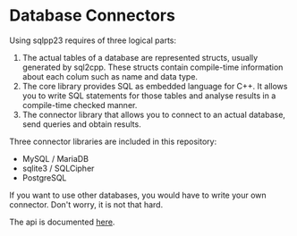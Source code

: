 # Database Connectors

Using sqlpp23 requires of three logical parts:
1. The actual tables of a database are represented structs, usually generated by sql2cpp. These structs contain compile-time information about each colum such as name and data type.
2. The core library provides SQL as embedded language for C++. It allows you to write SQL statements for those tables and analyse results in a compile-time checked manner.
3. The connector library that allows you to connect to an actual database, send queries and obtain results.

Three connector libraries are included in this repository:

  * MySQL / MariaDB
  * sqlite3 / SQLCipher
  * PostgreSQL

If you want to use other databases, you would have to write your own connector. Don't worry, it is not that hard.

The api is documented [here](https://github.com/rbock/sqlpp23/blob/master/connector_api/connection.h).
